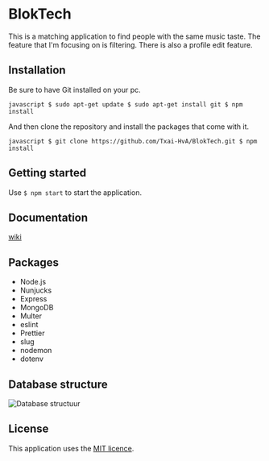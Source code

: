 # BlokTech

This is a matching application to find people with the same music taste. The feature that I'm focusing on is filtering. There is also a profile edit feature.

## Installation

Be sure to have Git installed on your pc.

``javascript
$ sudo apt-get update
$ sudo apt-get install git
$ npm install ``

And then clone the repository and install the packages that come with it.

``javascript
$ git clone https://github.com/Txai-HvA/BlokTech.git
$ npm install
``

## Getting started
Use ``$ npm start`` to start the application.

## Documentation
[wiki](https://github.com/Txai-HvA/BlokTech/wiki)

## Packages
- Node.js
- Nunjucks
- Express
- MongoDB
- Multer
- eslint
- Prettier
- slug
- nodemon
- dotenv

## Database structure

![Database structuur](https://i.imgur.com/nqlxmRT.png)

## License
This application uses the [MIT licence](https://github.com/Txai-HvA/BlokTech/blob/main/LICENSE).
